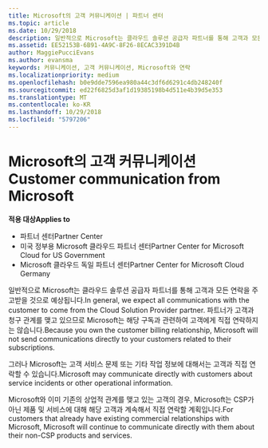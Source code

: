 ```yaml
---
title: Microsoft의 고객 커뮤니케이션 | 파트너 센터
ms.topic: article
ms.date: 10/29/2018
description: 일반적으로 Microsoft는 클라우드 솔루션 공급자 파트너를 통해 고객과 모든 연락을 주고받을 것으로 예상됩니다.
ms.assetid: EE52153B-6B91-4A9C-8F26-8ECAC3391D4B
author: MaggiePucciEvans
ms.author: evansma
keywords: 커뮤니케이션, 고객 커뮤니케이션, Microsoft와 연락
ms.localizationpriority: medium
ms.openlocfilehash: b0e9dde7596ea980a44c3df6d6291c4db248240f
ms.sourcegitcommit: ed22f6825d3af1d19385198b4d511e4b39d5e353
ms.translationtype: MT
ms.contentlocale: ko-KR
ms.lasthandoff: 10/29/2018
ms.locfileid: "5797206"
---
```

# <a name="customer-communication-from-microsoft"></a><span data-ttu-id="476c6-104">Microsoft의 고객 커뮤니케이션</span><span class="sxs-lookup"><span data-stu-id="476c6-104">Customer communication from Microsoft</span></span>

**<span data-ttu-id="476c6-105">적용 대상</span><span class="sxs-lookup"><span data-stu-id="476c6-105">Applies to</span></span>**

-  <span data-ttu-id="476c6-106">파트너 센터</span><span class="sxs-lookup"><span data-stu-id="476c6-106">Partner Center</span></span>
-  <span data-ttu-id="476c6-107">미국 정부용 Microsoft 클라우드 파트너 센터</span><span class="sxs-lookup"><span data-stu-id="476c6-107">Partner Center for Microsoft Cloud for US Government</span></span>
-  <span data-ttu-id="476c6-108">Microsoft 클라우드 독일 파트너 센터</span><span class="sxs-lookup"><span data-stu-id="476c6-108">Partner Center for Microsoft Cloud Germany</span></span>

<span data-ttu-id="476c6-109">일반적으로 Microsoft는 클라우드 솔루션 공급자 파트너를 통해 고객과 모든 연락을 주고받을 것으로 예상됩니다.</span><span class="sxs-lookup"><span data-stu-id="476c6-109">In general, we expect all communications with the customer to come from the Cloud Solution Provider partner.</span></span> <span data-ttu-id="476c6-110">파트너가 고객과 청구 관계를 맺고 있으므로 Microsoft는 해당 구독과 관련하여 고객에게 직접 연락하지는 않습니다.</span><span class="sxs-lookup"><span data-stu-id="476c6-110">Because you own the customer billing relationship, Microsoft will not send communications directly to your customers related to their subscriptions.</span></span>

<span data-ttu-id="476c6-111">그러나 Microsoft는 고객 서비스 문제 또는 기타 작업 정보에 대해서는 고객과 직접 연락할 수 있습니다.</span><span class="sxs-lookup"><span data-stu-id="476c6-111">Microsoft may communicate directly with customers about service incidents or other operational information.</span></span>

<span data-ttu-id="476c6-112">Microsoft와 이미 기존의 상업적 관계를 맺고 있는 고객의 경우, Microsoft는 CSP가 아닌 제품 및 서비스에 대해 해당 고객과 계속해서 직접 연락할 계획입니다.</span><span class="sxs-lookup"><span data-stu-id="476c6-112">For customers that already have existing commercial relationships with Microsoft, Microsoft will continue to communicate directly with them about their non-CSP products and services.</span></span>

 

 



